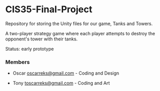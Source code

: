 # CIS35-Final-Project
Repository for storing the Unity files for our game, Tanks and Towers.

A two-player strategy game where each player attempts to destroy the opponent's tower with their tanks.

Status: early prototype


### Members
- Oscar oscarreks@gmail.com - Coding and Design

- Tony toscarreks@gmail.com -  Coding and Art

